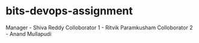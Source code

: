 # bits-devops-assignment

Manager        - Shiva Reddy
Colloborator 1 - Ritvik Paramkusham
Colloborator 2 - Anand Mullapudi
